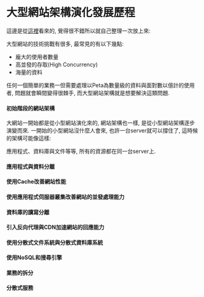 # 大型網站架構演化發展歷程

這邊是從[這裡](http://www.hollischuang.com/archives/728)看來的, 覺得很不錯所以就自己整理一次放上來:

大型網站的技術挑戰有很多, 最常見的有以下幾點:

* 龐大的使用者數量
* 高並發的存取\(High Concurrency\)
* 海量的資料

任何一個簡單的業務一但需要處理以Peta為數量級的資料與面對數以億計的使用者, 問題就會瞬間變得很棘手, 而大型網站架構就是想要解決這類問題.

#### 初始階段的網站架構

大網站一開始都是從小型網站演化來的, 網站架構也一樣, 是從小型網站架構逐步演變而來. 一開始的小型網站沒什麼人會來, 也許一台server就可以撐住了, 這時候的架構可能像這樣:

應用程式、資料庫與文件等等, 所有的資源都在同一台server上.

#### 應用程式與資料分離

#### 使用Cache改善網站性能

#### 使用應用程式伺服器叢集改善網站的並發處理能力

#### 資料庫的讀寫分離

#### 引入反向代理與CDN加速網站的回應能力

#### 使用分散式文件系統與分散式資料庫系統

#### 使用NoSQL和搜尋引擎

#### 業務的拆分

#### 分散式服務




